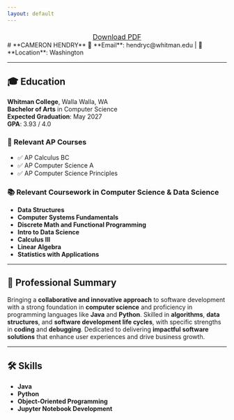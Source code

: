 ```yaml
---
layout: default
---
```


<div style="text-align: center; margin-top: 20px;">
  <a href="assets/Resume.pdf" download="Resume.pdf" class="btn btn-primary" style="padding: 10px 20px; font-size: 16px;">Download PDF</a>
</div>
# **CAMERON HENDRY**  
📧 **Email**: hendryc@whitman.edu |  📍 **Location**: Washington

---

## 🎓 **Education**  
**Whitman College**, Walla Walla, WA  
**Bachelor of Arts** in Computer Science  
**Expected Graduation**: May 2027  
**GPA**: 3.93 / 4.0  

### 📘 **Relevant AP Courses**  
- ✅ AP Calculus BC  
- ✅ AP Computer Science A  
- ✅ AP Computer Science Principles  

### 📚 **Relevant Coursework in Computer Science & Data Science**  
- **Data Structures**  
- **Computer Systems Fundamentals**  
- **Discrete Math and Functional Programming**  
- **Intro to Data Science**  
- **Calculus III**  
- **Linear Algebra**  
- **Statistics with Applications**

---

## 💼 **Professional Summary**  
Bringing a **collaborative and innovative approach** to software development with a strong foundation in **computer science** and proficiency in programming languages like **Java** and **Python**. Skilled in **algorithms**, **data structures**, and **software development life cycles**, with specific strengths in **coding** and **debugging**. Dedicated to delivering **impactful software solutions** that enhance user experiences and drive business growth.

---

## 🛠 **Skills**  
- **Java**  
- **Python**  
- **Object-Oriented Programming**  
- **Jupyter Notebook Development**
